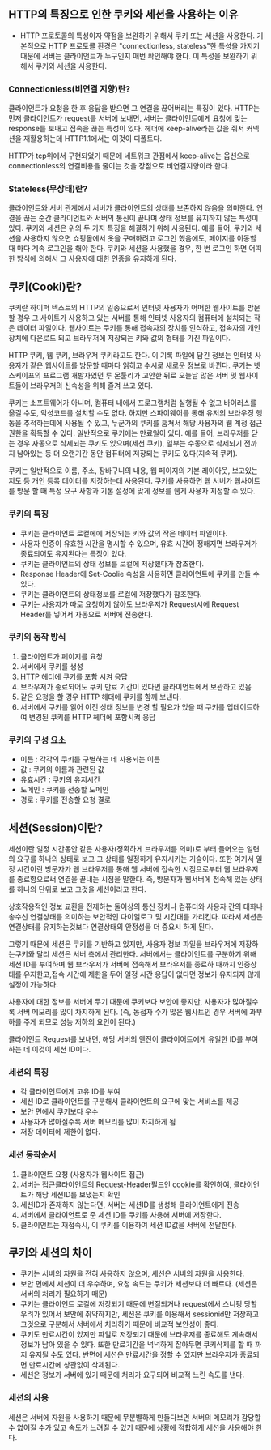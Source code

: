 ## HTTP의 특징으로 인한 쿠키와 세션을 사용하는 이유

- HTTP 프로토콜의 특성이자 약점을 보완하기 위해서 쿠키 또는 세션을 사용한다.
기본적으로 HTTP 프로토콜 환경은 "connectionless, stateless"한 특성을 가지기 때문에 
서버는 클라이언트가 누구인지 매번 확인해야 한다. 이 특성을 보완하기 위해서 쿠키와 세션을 사용한다.



### Connectionless(비연결 지향)란?


클라이언트가 요청을 한 후 응답을 받으면 그 연결을 끊어버리는 특징이 있다.
HTTP는 먼저 클라이언트가 request를 서버에 보내면, 서버는 클라이언트에게 요청에 맞는 response를 보내고 
접속을 끊는 특성이 있다. 헤더에 keep-alive라는 값을 줘서 커넥션을 재활용하는데 HTTP1.1에서는 이것이 디폴트다.


HTTP가 tcp위에서 구현되었기 때문에 네트워크 관점에서 keep-alive는 옵션으로 connectionless의 연결비용을 줄이는 
것을 장점으로 비연결지향이라 한다.






### Stateless(무상태)란?


클라이언트와 서버 관계에서 서버가 클라이언트의 상태를 보존하지 않음을 의미한다.
연결을 끊는 순간 클라이언트와 서버의 통신이 끝나며 상태 정보를 유지하지 않는 특성이 있다.
쿠키와 세션은 위의 두 가지 특징을 해결하기 위해 사용된다. 예를 들어, 쿠키와 세션을 사용하지 않으면 쇼핑몰에서 
옷을 구매하려고 로그인 했음에도, 페이지를 이동할 때 마다 계속 로그인을 해야 한다.
쿠키와 세션을 사용했을 경우, 한 번 로그인 하면 어떠한 방식에 의해서 그 사용자에 대한 인증을 유지하게 된다.




## 쿠키(Cooki)란?
쿠키란 하이퍼 텍스트의 HTTP의 일종으로서 인터넷 사용자가 어떠한 웹사이트를 방문할 경우 그 사이트가 사용하고 
있는 서버를 통해 인터넷 사용자의 컴퓨터에 설치되는 작은 데이터 파일이다. 웹사이트는 쿠키를 통해 접속자의 장치를 
인식하고, 접속자의 개인장치에 다운로드 되고 브라우저에 저장되는 키와 값의 형태를 가진 파일이다.


HTTP 쿠키, 웹 쿠키, 브라우저 쿠키라고도 한다. 이 기록 파일에 담긴 정보는 인터넷 사용자가 같은 웹사이트를 방문할 때마다 
읽히고 수시로 새로운 정보로 바뀐다. 쿠키는 넷스케이프의 프로그램 개발자였던 루 몬툴리가 고안한 뒤로 오늘날 많은 서버 및
웹사이트들이 브라우저의 신속성을 위해 즐겨 쓰고 있다.


쿠키는 소프트웨어가 아니며, 컴퓨터 내에서 프로그램처럼 실행될 수 없고 바이러스를 옮길 수도, 악성코드를 설치할 수도 없다.
하지만 스파이웨어를 통해 유저의 브라우징 행동을 추적하는데에 사용될 수 있고, 누군가의 쿠키를 훔쳐서 해당 사용자의 웹 계정 
접근권한을 획득할 수 있다. 일반적으로 쿠키에는 만료일이 있다. 예를 들어, 브라우저를 닫는 경우 자동으로 삭제되는 쿠키도
있으며(세션 쿠키), 일부는 수동으로 삭제되기 전까지 남아있는 등 더 오랜기간 동안 컴퓨터에 저장되는 쿠키도 있다(지속적 쿠키). 


쿠키는 일반적으로 이름, 주소, 장바구니의 내용, 웹 페이지의 기본 레이아웃, 보고있는 지도 등 개인 등록 데이터를 저장하는데 사용된다. 
쿠키를 사용하면 웹 서버가 웹사이트를 방문 할 때 특정 요구 사항과 기본 설정에 맞게 정보를 쉡게 사용자 지정할 수 있다.




### 쿠키의 특징
- 쿠키는 클라이언트 로컬에에 저장되는 키와 값의 작은 데이터 파일이다.
- 사용자 인증이 유효한 시간을 명시할 수 있으며, 유효 시간이 정해지면 브라우저가 종료되어도 유지된다는 특징이 있다.
- 쿠키는 클라이언트의 상태 정보를 로컬에 저장했다가 참조한다.
- Response Header에 Set-Coolie 속성을 사용하면 클라이언트에 쿠키를 만들 수 있다.
- 쿠키는 클라이언트의 상태정보를 로컬에 저장했다가 참조한다.
- 쿠키는 사용자가 따로 요청하지 않아도 브라우저가 Request시에 Request Header를 넣어서 자동으로 서버에 전송한다.




### 쿠키의 동작 방식
1. 클라이언트가 페이지를 요청
2. 서버에서 쿠키를 생성
3. HTTP 헤더에 쿠키를 포함 시켜 응답
4. 브라우저가 종료되어도 쿠키 만료 기간이 있다면 클라이언트에서 보관하고 있음
5. 같은 요청을 할 경우 HTTP 헤더에 쿠키를 함께 보낸다.
6. 서버에서 쿠키를 읽어 이전 상태 정보를 변경 할 필요가 있을 때 쿠키를 업데이트하여 변경된 쿠키를 HTTP 헤더에 포함시켜 응답




### 쿠키의 구성 요소
- 이름 : 각각의 쿠키를 구별하는 데 사용되는 이름
- 값 : 쿠키의 이름과 관련된 값
- 유효시간 : 쿠키의 유지시간
- 도메인 : 쿠키를 전송할 도메인
- 경로 : 쿠키를 전송할 요청 결로



## 세션(Session)이란?
세션이란 일정 시간동안 같은 사용자(정확하게 브라우저를 의미)로 부터 들어오는 일련의 요구를 하나의 상태로 
보고 그 상태를 일정하게 유지시키는 기술이다. 또한 여기서 일정 시간이란 방문자가 웹 브라우저를 통해 웹 서버에
접속한 시점으로부터 웹 브라우저를 종료함으로써 연결을 끝내는 시점을 말한다. 즉, 방문자가 웹서버에 접속해 있는 
상태를 하나의 단위로 보고 그것을 세션이라고 한다. 


상호작용적인 정보 교환을 전제하는 둘이상의 통신 장치나 컴퓨터와 사용자 간의 대화나 송수신 연결상태를 의미하는 
보안적인 다이얼로그 및 시간대를 가리킨다. 따라서 세션은 연결상태를 유지하는것보다 연결상태의 안정성을 더 중요시 하게 된다.


그렇기 때문에 세션은 쿠키를 기반하고 있지만, 사용자 정보 파일을 브라우저에 저장하는쿠키와 달리 세션은 서버 측에서 관리한다. 
서버에서는 클라이언트를 구분하기 위해 세션 ID를 부여하며 웹 브라우저가 서버에 접속해서 브라우저를 종료하 때까지 인증상태를 
유지한고,접속 시간에 제한을 두어 일정 시간 응답이 없다면 정보가 유지되지 않게 설정이 가능하다.


사용자에 대한 정보를 서버에 두기 때문에 쿠키보다 보안에 좋지만, 사용자가 많아질수록 서버 메모리를 많이 차지하게 된다. 
(즉, 동접자 수가 많은 웹사트인 경우 서버에 과부하를 주게 되므로 성능 저하의 요인이 된다.)


클라이언트 Request를 보내면, 해당 서버의 엔진이 클라이어트에게 유일한 ID를 부여하는 데 이것이 세션 ID이다.




### 세션의 특징
- 각 클라이언트에게 고유 ID를 부여
- 세션 ID로 클라이언트를 구분해서 클라이언트의 요구에 맞는 서비스를 제공
- 보안 면에서 쿠키보다 우수
- 사용자가 많아질수록 서버 메모리를 많이 차지하게 됨
- 저장 데이터에 제한이 없다.


### 세션 동작순서
1. 클라이언트 요청 (사용자가 웹사이트 접근)
2. 서버는 접근클라이언트의 Request-Header필드인 cookie를 확인하여, 클라이언트가 해당 세션ID를 보냈는지 확인
3. 세션ID가 존재하지 않는다면, 서버는 세션ID를 생성해 클라이언트에게 전송
4. 서버에서 클라이언트로 준 세션 ID를 쿠키를 사용해 서버에 저장한다.
5. 클라이언트는 재접속시, 이 쿠키를 이용하여 세션 ID값을 서버에 전달한다.





## 쿠키와 세션의 차이
- 쿠키는 서버의 자원을 전혀 사용하지 않으며, 세션은 서버의 자원을 사용한다.
- 보안 면에서 세션이 더 우수하며, 요청 속도는 쿠키가 세션보다 더 빠르다.
   (세션은 서버의 처리가 필요하기 때문)
- 쿠키는 클라이언트 로컬에 저장되기 때문에 변질되거나 request에서 스니핑 당할 우려가 있어서 
  보안에 취약하지만, 세션은 쿠키를 이용해서 sessionid만 저장하고 그것으로 구분해서 서버에서 
  처리하기 때문에 비교적 보안성이 좋다.
- 쿠키도 만료시간이 있지만 파일로 저장되기 때문에 브라우저를 종료해도 계속해서 정보가 남아 있을 
  수 있다. 또한 만료기간을 넉넉하게 잡아두면 쿠키삭제를 할 때 까지 유지될 수도 있다. 반면에 세션은 
  만료시간을 정할 수 있지만 브라우저가 종료되면 만료시간에 상관없이 삭제된다.
- 세션은 정보가 서버에 있기 때문에 처리가 요구되어 비교적 느린 속도를 낸다.



### 세션의 사용 

세션은 서버에 자원을 사용하기 때문에 무분별하게 만들다보면 서버의 메모리가 감당할 수 없어질 수가 있고 속도가 느려질 수 있기 때문에 상황에 적합하게 세션을 사용해야 한다.
